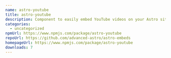 ```yaml
---
name: astro-youtube
title: astro-youtube
description: Component to easily embed YouTube videos on your Astro site
categories:
  - uncategorized
npmUrl: https://www.npmjs.com/package/astro-youtube
repoUrl: https://github.com/advanced-astro/astro-embeds
homepageUrl: https://www.npmjs.com/package/astro-youtube
downloads: 7
---
```

